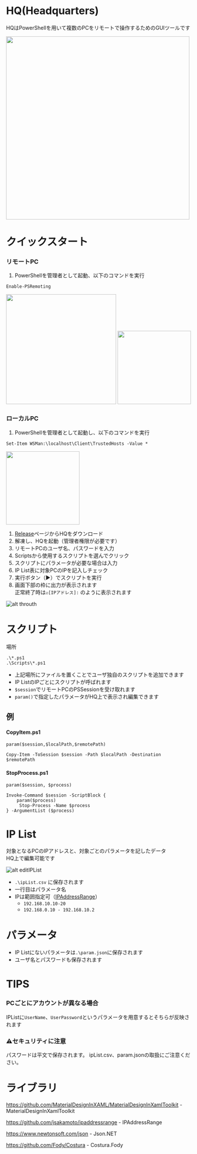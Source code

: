 # HQ(Headquarters)

HQはPowerShellを用いて複数のPCをリモートで操作するためのGUIツールです  

<img src="Documents/top.png" height="500px" />


# クイックスタート
### リモートPC
1. PowerShellを管理者として起動、以下のコマンドを実行  

```
Enable-PSRemoting
```  

<img src="Documents/psadmin.jpg" height="300px"/>
<img src="Documents/EnablePSRemoting.png" height="200px"/>


### ローカルPC
1. PowerShellを管理者として起動し、以下のコマンドを実行  

```
Set-Item WSMan:\localhost\Client\TrustedHosts -Value *
```

<img src="Documents/trustedhosts.png" height="200px" />

1. [Release](https://github.com/fuqunaga/Headquaters/releases)ページからHQをダウンロード
1. 解凍し、HQを起動（管理者権限が必要です）
1. リモートPCのユーザ名、パスワードを入力
1. Scriptsから使用するスクリプトを選んでクリック
1. スクリプトにパラメータが必要な場合は入力
1. IP List表に対象PCのIPを記入しチェック
1. 実行ボタン（▶）でスクリプトを実行
1. 画面下部の枠に出力が表示されます  
   正常終了時は`☑[IPアドレス]:` のように表示されます
  
![alt throuth](Documents/throuth.gif)
  
# スクリプト
場所
```
.\*.ps1
.\Scripts\*.ps1
```

 * 上記場所にファイルを置くことでユーザ独自のスクリプトを追加できます
 * IP ListのIPごとにスクリプトが呼ばれます
 * `$session`でリモートPCのPSSessionを受け取れます
 * `param()`で指定したパラメータがHQ上で表示され編集できます

## 例
#### CopyItem.ps1
 ```
param($session,$localPath,$remotePath)

Copy-Item -ToSession $session -Path $localPath -Destination $remotePath
```


#### StopProcess.ps1
```
param($session, $process)

Invoke-Command $session -ScriptBlock {
    param($process)
     Stop-Process -Name $process
} -ArgumentList ($process)
```

  
# IP List
対象となるPCのIPアドレスと、対象ごとのパラメータを記したデータ  
HQ上で編集可能です

![alt editIPList](Documents/editIPList.gif)

* `.\ipList.csv` に保存されます
* 一行目はパラメータ名
* IPは範囲指定可（[IPAddressRange](https://github.com/jsakamoto/ipaddressrange/)）
  * `192.168.10.10-20`
  * `192.168.0.10 - 192.168.10.2`
  


# パラメータ
* IP Listにないパラメータは`.\param.json`に保存されます
* ユーザ名とパスワードも保存されます


# TIPS
### PCごとにアカウントが異なる場合
IPListに`UserName`、`UserPassword`というパラメータを用意するとそちらが反映されます

### ⚠セキュリティに注意
パスワードは平文で保存されます。
ipList.csv、param.jsonの取扱にご注意ください。

# ライブラリ
https://github.com/MaterialDesignInXAML/MaterialDesignInXamlToolkit - MaterialDesignInXamlToolkit

https://github.com/jsakamoto/ipaddressrange - IPAddressRange 

https://www.newtonsoft.com/json - Json<span />.NET

https://github.com/Fody/Costura - Costura.Fody
